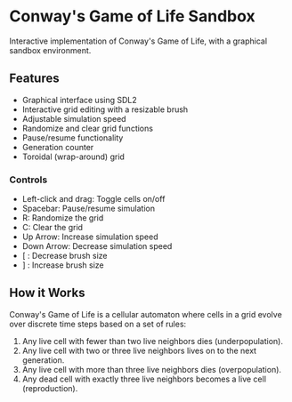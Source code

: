 # Conway's Game of Life Sandbox

Interactive implementation of Conway's Game of Life, with a graphical sandbox environment.

## Features

- Graphical interface using SDL2
- Interactive grid editing with a resizable brush
- Adjustable simulation speed
- Randomize and clear grid functions
- Pause/resume functionality
- Generation counter
- Toroidal (wrap-around) grid


### Controls

- Left-click and drag: Toggle cells on/off
- Spacebar: Pause/resume simulation
- R: Randomize the grid
- C: Clear the grid
- Up Arrow: Increase simulation speed
- Down Arrow: Decrease simulation speed
- [ : Decrease brush size
- ] : Increase brush size

## How it Works

Conway's Game of Life is a cellular automaton where cells in a grid evolve over discrete time steps based on a set of rules:

1. Any live cell with fewer than two live neighbors dies (underpopulation).
2. Any live cell with two or three live neighbors lives on to the next generation.
3. Any live cell with more than three live neighbors dies (overpopulation).
4. Any dead cell with exactly three live neighbors becomes a live cell (reproduction).
